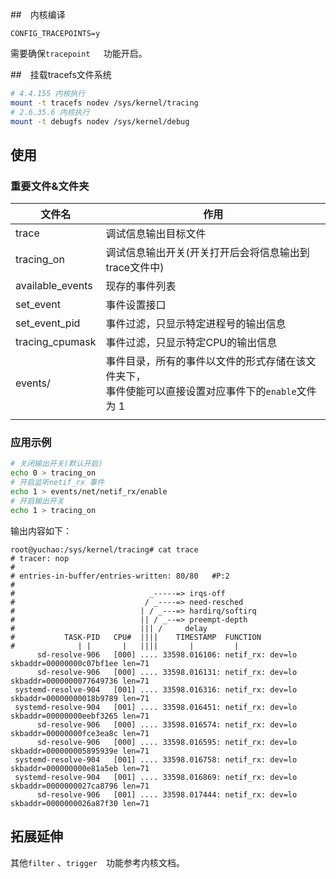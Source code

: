 ##　内核编译

```
CONFIG_TRACEPOINTS=y
```

需要确保`tracepoint `　功能开启。



##　挂载tracefs文件系统

```bash
# 4.4.155 内核执行
mount -t tracefs nodev /sys/kernel/tracing
# 2.6.35.6 内核执行
mount -t debugfs nodev /sys/kernel/debug
```



## 使用

### 重要文件&文件夹

| 文件名           | 作用                                                         |
| ---------------- | ------------------------------------------------------------ |
| trace            | 调试信息输出目标文件                                         |
| tracing_on       | 调试信息输出开关(开关打开后会将信息输出到trace文件中)        |
| available_events | 现存的事件列表                                               |
| set_event        | 事件设置接口                                                 |
| set_event_pid    | 事件过滤，只显示特定进程号的输出信息                         |
| tracing_cpumask  | 事件过滤，只显示特定CPU的输出信息                            |
| events/          | 事件目录，所有的事件以文件的形式存储在该文件夹下，<br/>事件使能可以直接设置对应事件下的`enable`文件为 1 |
|                  |                                                              |



### 应用示例

```bash
# 关闭输出开关(默认开启)
echo 0 > tracing_on
# 开启监听netif_rx 事件
echo 1 > events/net/netif_rx/enable
# 开启输出开关
echo 1 > tracing_on
```

输出内容如下：

```
root@yuchao:/sys/kernel/tracing# cat trace
# tracer: nop
#
# entries-in-buffer/entries-written: 80/80   #P:2
#
#                              _-----=> irqs-off
#                             / _----=> need-resched
#                            | / _---=> hardirq/softirq
#                            || / _--=> preempt-depth
#                            ||| /     delay
#           TASK-PID   CPU#  ||||    TIMESTAMP  FUNCTION
#              | |       |   ||||       |         |
      sd-resolve-906   [000] .... 33598.016106: netif_rx: dev=lo skbaddr=00000000c07bf1ee len=71
      sd-resolve-906   [000] .... 33598.016131: netif_rx: dev=lo skbaddr=0000000077649736 len=71
 systemd-resolve-904   [001] .... 33598.016316: netif_rx: dev=lo skbaddr=00000000018b9789 len=71
 systemd-resolve-904   [001] .... 33598.016451: netif_rx: dev=lo skbaddr=00000000eebf3265 len=71
      sd-resolve-906   [000] .... 33598.016574: netif_rx: dev=lo skbaddr=00000000fce3ea8c len=71
      sd-resolve-906   [000] .... 33598.016595: netif_rx: dev=lo skbaddr=000000005895939e len=71
 systemd-resolve-904   [001] .... 33598.016758: netif_rx: dev=lo skbaddr=000000000e81a5eb len=71
 systemd-resolve-904   [001] .... 33598.016869: netif_rx: dev=lo skbaddr=0000000027ca8796 len=71
      sd-resolve-906   [001] .... 33598.017444: netif_rx: dev=lo skbaddr=0000000026a87f30 len=71
```



## 拓展延伸

其他`filter` 、`trigger`　功能参考内核文档。

